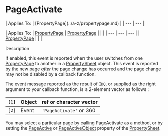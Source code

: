




<h1 class="heading"><span class="name">PageActivate</span></h1>
| Applies To: | [PropertyPage](../a-z/propertypage.md) |
| --- | ---  |

| Applies To: | [PropertyPage](../a-z/propertypage.md) | [PropertyPage](../a-z/propertypage.md) |  |  |
| --- | --- | ---  |
| [PropertyPage](../a-z/propertypage.md) |  |  |


Description


If enabled, this event is reported when the user switches from one [PropertyPage](../a-z/propertypage.md) to another in a [PropertySheet](../a-z/propertysheet.md) object. This event is reported by the new page *after* the page change has occurred and the page change may not be disabled by a callback function.


The event message reported as the result of `⎕DQ`, or supplied as the right argument to your callback function, is a 2-element vector as follows :

| `[1]` | Object | ref or character vector |
| --- | --- | ---  |
| `[2]` | Event | `'PageActivate'` or 360 |


You may select a particular page by calling PageActivate as a method, or by setting the [PageActive](../a-z/pageactive.md) or [PageActiveObject](../a-z/pageactiveobject.md) property of the [PropertySheet](../a-z/propertysheet.md).



